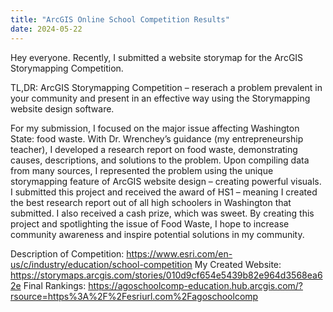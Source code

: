 ```yaml
---
title: "ArcGIS Online School Competition Results"
date: 2024-05-22
---
```

Hey everyone. Recently, I submitted a website storymap for the ArcGIS Storymapping Competition. 

TL,DR: ArcGIS Storymapping Competition – reserach a problem prevalent in your community and present in an effective way using the Storymapping website design software.

For my submission, I focused on the major issue affecting Washington State: food waste. With Dr. Wrenchey’s guidance (my entrepreneurship teacher), I developed a research report on food waste, demonstrating causes, descriptions, and solutions to the problem. Upon compiling data from many sources, I represented the problem using the unique storymapping feature of ArcGIS website design – creating powerful visuals. I submitted this project and received the award of HS1 – meaning I created the best research report out of all high schoolers in Washington that submitted. I also received a cash prize, which was sweet.
By creating this project and spotlighting the issue of Food Waste, I hope to increase community awareness and inspire potential solutions in my community. 
	
Description of Competition: https://www.esri.com/en-us/c/industry/education/school-competition
My Created Website: https://storymaps.arcgis.com/stories/010d9cf654e5439b82e964d3568ea62e
Final Rankings: https://agoschoolcomp-education.hub.arcgis.com/?rsource=https%3A%2F%2Fesriurl.com%2Fagoschoolcomp
